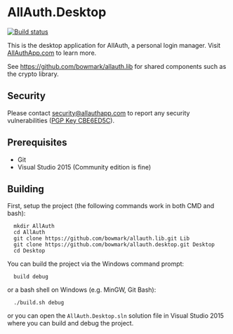 # AllAuth.Desktop

[![Build status](https://ci.appveyor.com/api/projects/status/iy987c5b8mvpso9a?svg=true)](https://ci.appveyor.com/project/MrLunar/allauth-desktop)

This is the desktop application for AllAuth, a personal login manager. Visit [AllAuthApp.com](https://allauthapp.com) to learn more.

See https://github.com/bowmark/allauth.lib for shared components such as the crypto library.

## Security

Please contact security@allauthapp.com to report any security vulnerabilities ([PGP Key CBE6ED5C](https://sks-keyservers.net/pks/lookup?op=get&search=0xEFB3FC7ACBE6ED5C)).

## Prerequisites

- Git
- Visual Studio 2015 (Community edition is fine)

## Building

First, setup the project (the following commands work in both CMD and bash):

```shell
  mkdir AllAuth
  cd AllAuth
  git clone https://github.com/bowmark/allauth.lib.git Lib
  git clone https://github.com/bowmark/allauth.desktop.git Desktop
  cd Desktop
```

You can build the project via the Windows command prompt:

```shell
  build debug
```

or a bash shell on Windows (e.g. MinGW, Git Bash):

```shell
  ./build.sh debug
```

or you can open the `AllAuth.Desktop.sln` solution file in Visual Studio 2015 where you can build and debug the project.
